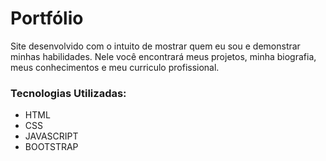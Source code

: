 # Portfólio

Site desenvolvido com o intuito de mostrar quem eu sou e demonstrar minhas habilidades. Nele você encontrará meus projetos, minha biografia, meus conhecimentos e meu curriculo profissional.

### Tecnologias Utilizadas:
<ul>
  <li>HTML</li>
  <li>CSS</li>
  <li>JAVASCRIPT</li>
  <li>BOOTSTRAP</li>
</ul>


